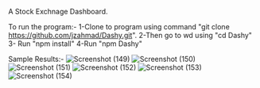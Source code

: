 A Stock Exchnage Dashboard.

To run the program:-
1-Clone to program using command "git clone https://github.com/jzahmad/Dashy.git".
2-Then go to wd using "cd Dashy"
3- Run "npm install"
4-Run "npm Dashy"

Sample Results:-
![Screenshot (149)](https://github.com/jzahmad/Dashy/assets/140528310/ff12c110-6686-41cf-9051-ec0eb7e343c7)
![Screenshot (150)](https://github.com/jzahmad/Dashy/assets/140528310/7267fe20-083f-46df-a254-31454a4d325e)
![Screenshot (151)](https://github.com/jzahmad/Dashy/assets/140528310/c5120c37-62fa-42a9-8571-577658e9e024)
![Screenshot (152)](https://github.com/jzahmad/Dashy/assets/140528310/8a6400f7-5486-4cf6-9282-f8b7cb09eb0c)
![Screenshot (153)](https://github.com/jzahmad/Dashy/assets/140528310/c5fd84df-40cb-432b-8c71-50886a3f4b08)
![Screenshot (154)](https://github.com/jzahmad/Dashy/assets/140528310/c6a21891-d5e4-425c-8d78-769f72b4c89f)

